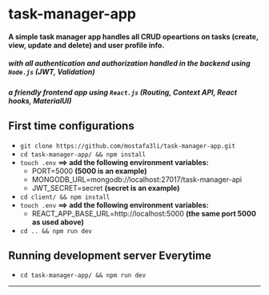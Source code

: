 # task-manager-app
#### A simple task manager app handles all CRUD opeartions on tasks (create, view, update and delete) and user profile info. 
##### with all authentication and authorization handled in the backend using `Node.js` (JWT, Validation)
##### a friendly frontend app using `React.js` (Routing, Context API, React hooks, MaterialUI)

## First time configurations
- `git clone https://github.com/mostafa3li/task-manager-app.git`
- `cd task-manager-app/ && npm install`
- `touch .env`
**==> add the following environment variables:**
    - PORT=5000 **(5000 is an example)**
    - MONGODB_URL=mongodb://localhost:27017/task-manager-api
    - JWT_SECRET=secret **(secret is an example)**
- `cd client/ && npm install`
- `touch .env`
**==> add the following environment variables:**
    - REACT_APP_BASE_URL=http://localhost:5000      **(the same port 5000 as used above)**
- `cd .. && npm run dev`

## Running development server Everytime 
- `cd task-manager-app/ && npm run dev`

-----------------------------------------------------------------------------------------------------
